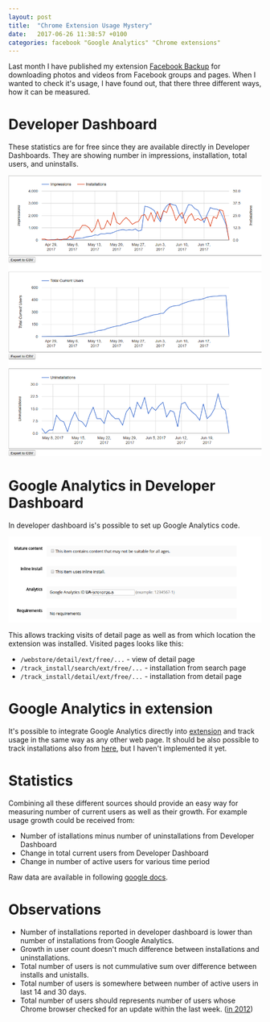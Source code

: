 ```yaml
---
layout: post
title:  "Chrome Extension Usage Mystery"
date:   2017-06-26 11:38:57 +0100
categories: facebook "Google Analytics" "Chrome extensions"
---
```


Last month I have published my extension [Facebook Backup][facebook-backup] for downloading photos and videos from Facebook groups and pages. When I wanted to check it's usage, I have found out, that there three different ways, how it can be measured.

# Developer Dashboard #

These statistics are for free since they are available directly in Developer Dashboards. They are showing number in impressions, installation, total users, and uninstalls.

![Developers Dashboard - Usage](/assets/2017-06-26-chrome-extension-dd-usage.png)

# Google Analytics in Developer Dashboard #

In developer dashboard is's possible to set up Google Analytics code.

![Developers Dashboard - Google Analytics](/assets/2017-06-26-chrome-extension-dd-settings.png)


This allows tracking visits of detail page as well as from which location the extension was installed. Visited pages looks like this:

* `/webstore/detail/ext/free/...` - view of detail page
* `/track_install/search/ext/free/...` - installation from search page
* `/track_install/detail/ext/free/...` - installation from detail page

# Google Analytics in extension #

It's possible to integrate Google Analytics directly into [extension][extension-tut] and track usage in the same way as any other web page. It should be also possible to track installations also from [here][extension-track-installs], but I haven't implemented it yet.

# Statistics #

Combining all these different sources should provide an easy way for measuring number of current users as well as their growth. For example usage growth could be received from:

* Number of istallations minus number of uninstallations from Developer Dashboard
* Change in total current users from Developer Dashboard
* Change in number of active users for various time period

Raw data are available in following [google docs].

# Observations #
* Number of installations reported in developer dashboard is lower than number of installations from Google Analytics.
* Growth in user count doesn't much difference between installations and uninstallations.
* Total number of users is not cummulative sum over difference between installs and unistalls.
* Total number of users is somewhere between number of active users in last 14 and 30 days.
* Total number of users should represents number of users whose Chrome browser checked for an update within the last week. ([in 2012])

[facebook-backup]: https://chrome.google.com/webstore/detail/facebook-backup-download/cipgolmkimeojgfilkiofiifhpecjbkj
[extension-tut]: https://developer.chrome.com/extensions/tut_analytics
[extension-track-installs]: https://developer.chrome.com/extensions/runtime#event-onInstalled
[google docs]: https://goo.gl/MfuPq9
[in 2012]: https://groups.google.com/a/chromium.org/forum/#!msg/chromium-apps/Sie4cmSTZmk/d-YJtCdcvW0J
